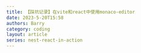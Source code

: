 ```yaml
---
title: 【踩坑记录】在vite和react中使用monaco-editor
date: 2023-5-20T15:58
authors: Barry
category: coding
layout: article
series: nest-react-in-action
---
```

